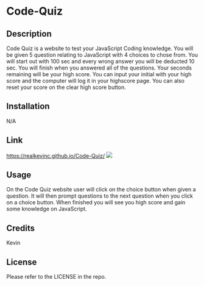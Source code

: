 # Code-Quiz

## Description

Code Quiz is a website to test your JavaScript Coding knowledge. You will be given 5 question relating to JavaScript with 4 choices to chose from. You will start out with 100 sec and every wrong answer you will be deducted 10 sec. You will finish when you answered all of the questions.
Your seconds remaining will be your high score. You can input your initial with your high score and the computer will log it in your highscore page. You can also reset your score on the clear high score button.

## Installation

N/A

## Link

https://realkevinc.github.io/Code-Quiz/
<img src="/Users/kevinchen/bcs/challenges/Code-Quiz/screencapture-realkevinc-github-io-Code-Quiz-2022-10-07-11_14_46.png">

## Usage

On the Code Quiz website user will click on the choice button when given a question. It will then prompt questions to the next question when you click on a choice button. When finished you will see you high score and gain some knowledge on JavaScript.

## Credits

Kevin

## License

Please refer to the LICENSE in the repo.
